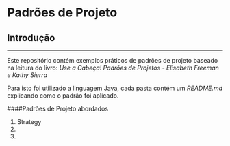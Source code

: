 # Padrões de Projeto

## Introdução

---

Este repositório contém exemplos práticos de padrões de projeto baseado na leitura do livro: _Use a Cabeça! Padrões de Projetos - Elisabeth Freeman e Kathy Sierra_

Para isto foi utilizado a linguagem Java, cada pasta contém um _README.md_ explicando como o padrão foi aplicado.

####Padrões de Projeto abordados

1. Strategy
2.
3.
